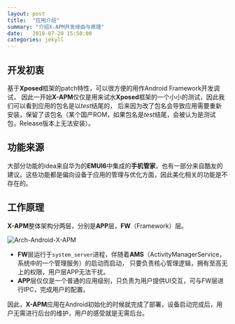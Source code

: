 ```yaml
---
layout: post
title:  "应用介绍"
summary: "介绍X-APM开发缘由与原理"
date:   2018-07-20 15:50:00
categories: jekyll
---
```


<!-- more -->

## 开发初衷
基于**Xposed**框架的patch特性，可以很方便的用作Android Framework开发调试，
因此一开始**X-APM**仅仅是用来试水**Xposed**框架的一个小小的测试，因此我们可以看到应用的包名是以*test*结尾的，
后来因为改了包名会导致应用需要重新安装，保留了该包名（某个国产ROM，如果包名是*test*结尾，会被认为是测试包，Release版本上无法安装）。

## 功能来源
大部分功能的idea来自华为的**EMUI6**中集成的**手机管家**，也有一部分来自酷友的建议。这些功能都是偏向设备于应用的管理与优化方面，因此美化相关的功能是不存在的。

## 工作原理
**X-APM**整体架构分两层，分别是**APP**层，**FW**（Framework）层。

![Arch-Android-X-APM](/X-APM/assets/post-app-introduce/X-APM-Arch-Android.jpg)

* **FW**层运行于`system_server`进程，伴随着**AMS**（ActivityManagerService，系统中的一个管理服务）的启动而启动，
只要负责核心管理逻辑，拥有至高无上的权限，用户层APP无法干扰。
* **APP**层仅仅是一个普通的应用级别，只负责为用户提供UI交互，可与FW层进行IPC，完成用户的配置。

因此，**X-APM**应用在Android初始化的时候就完成了部署，设备启动完成后，用户无需进行后台的维护，用户的感受就是无需后台。

